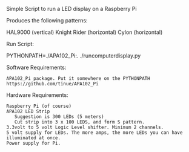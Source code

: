 
Simple Script to run a LED display on a Raspberry Pi

Produces the following patterns:

  HAL9000       (vertical)
  Knight Rider  (horizontal)
  Cylon         (horizontal)

Run Script:

   PYTHONPATH=./APA102_Pi:. ./runcomputerdisplay.py 

Software Requirements:

    APA102_Pi package. Put it somewhere on the PYTHONPATH
    https://github.com/tinue/APA102_Pi

Hardware Requirements:

    Raspberry Pi (of course)
    APA102 LED Strip
       Suggestion is 300 LEDs (5 meters)
       Cut strip into 3 x 100 LEDS, and form S pattern.
    3.3volt to 5 volt Logic Level shifter. Minimum 2 channels.
    5 volt supply for LEDs. The more amps, the more LEDs you can have illuminated at once.
    Power supply for Pi.

